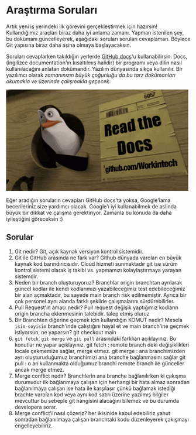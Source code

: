 # Araştırma Soruları

Artık yeni iş yerindeki ilk görevini gerçekleştirmek için hazırsın! Kullandığımız araçları biraz daha iyi anlama zamanı. Yapman istenilen şey, bu dokümanı güncelleyerek, aşağıdaki soruları soruları cevaplaman. Böylece Git yapısına biraz daha aşina olmaya başlayacaksın.

Soruları cevaplarken takıldığın yerlerde [GitHub docs](https://docs.github.com/en)'u kullanabilirsin. Docs, (ingilizce documentation'ın kısaltılmış halidir) bir programı veya dilin nasıl kullanılacağını anlatan dokümandır. Yazılım dünyasında sıkça kullanılır. Bir yazılımcı olarak _zamanınızın büyük çoğunluğu da bu tarz dokümanları okumakla ve üzerinde çalışmakla geçecek_.

![READ THE DOCS](https://github.com/Workintech/FSWeb-S1G1-Projesi-Web-Development-Projesi-icin-Git/blob/main/read-the-docs-wit.gif?raw=true)

Eğer aradığın soruların cevapları GitHub docs'ta yoksa, Google'lama becerileriniz size yardımcı olacak. Google'ı iyi kullanabilmek de aslında büyük bir dikkat ve çalışma gerektiriyor. Zamanla bu konuda da daha iyileştiğini göreceksin :)

## Sorular

1. Git nedir?
Git, açık kaynak versiyon kontrol sistemidir. 
2. Git ile GitHub arasında ne fark var?
Github dünyada varolan en büyük kaynak kod barındırıcısıdır. Cloud hizmeti sunmaktadır git ise sürüm kontrol sistemi olarak iş takibi vs. yapmamızı kolaylaştırmaya yarayan sistemdir.
3. Neden bir branch oluşturuyoruz?
Branchlar origin branchtan ayrılarak güncel kodlar ile kendi kodlarımızı yazabileceğimiz test edebileceğimiz bir alan açmaktadır, bu sayede main branch risk edilmemiştir. Ayrıca bir çok personel aynı alanda farklı şekilde çalışmalarını sürdürebilirler.
4. Pull Request'in amacı nedir?
Pull request değişik yaptığımız kodların origin brancha eklenmesinin talebidir. talep etmiş oluruz
5. Bir Branchten diğerine geçmek için kullandığın KOMUT nedir? Mesela `isim-soyisim` branch'inde çalıştığını hayal et ve main branch'ine geçmek istiyorsun, ne yaparsın?
git checkout main
6. `git fetch`, `git merge` ve `git pull` arasındaki farklıarı açıklayınız. Bu konutlar ne yapar açıklayınız.
git fetch : remote branch deki değişiklikleri locale çekmemize sağlar, merge etmez. 
git merge : ana branchimizden ayrı oluşturuduğumuz branchimizi ana branche bağlanmasını sağlar 
git pull : o an kullanmakta olduğumuz branchi remote branch ile günceller ancak merge etmez.
7. Merge conflict nedir?
Branchlerin ana branche bağlanılırken ki çakışma durumudur ilk bağlanmaya çalışan için herhangi bir hata almaz sonradan bağlanılmaya çalışan ise hata ile karşılaşır çünkü bağlamak istediği brachte varolan kod veya aynı kod satırı üzerine yazılmış bilgiler mevcuttur bu sebeple git hangisini alacağını bilemez ve bu durumda developera sorar. 
8. Merge conflict'i nasıl çözeriz?
her ikisinide kabul edebiliriz yahut sonradan bağlanılmaya çalışan branchtaki kodu düzenleyerek çakışmayı engelleyebiliriz.
